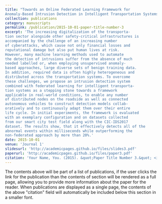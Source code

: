 ```yaml
---
title: "Towards an Online Federated Learning Framework for
Anomaly-Based Intrusion Detection in Intelligent Transportation Systems"
collection: publications
category: manuscripts
permalink: /publication/2015-10-01-paper-title-number-3
excerpt: 'The increasing digitalization of the transporta-
tion sector alongside other safety-critical infrastructures is
accompanied by the challenge of an increasing number
of cyberattacks, which cause not only financial losses and
reputational damage but also put human lives at risk.
However, many machine learning methods used to automate
the detection of intrusions suffer from the absence of much
needed labelled or, when employing unsupervised anomaly-
based approaches, large diverse sets of benign training data.
In addition, required data is often highly heterogeneous and
distributed across the transportation systems. To overcome
these challenges, we propose an intrusion detection system
combined with federated learning for intelligent transporta-
tion systems as a stepping stone towards a framework
applicable in real-world conditions, to enable any number
of distributed nodes on the roadside as well as connected
autonomous vehicles to construct detection models collab-
oratively and to continuously adapt them over their entire
life cycle. In initial experiments, the framework is evaluated
with an exemplary configuration and on datasets collected
from our smart city test field along with the CIC-IDS2017
dataset. The results show, that it effectively detects all of the
abnormal events within milliseconds while outperforming the
non-federated approach by more than 20%.'
date: 2015-10-01
venue: 'Journal 1'
slidesurl: 'http://academicpages.github.io/files/slides3.pdf'
paperurl: 'http://academicpages.github.io/files/paper3.pdf'
citation: 'Your Name, You. (2015). &quot;Paper Title Number 3.&quot; <i>Journal 1</i>. 1(3).'
---
```


The contents above will be part of a list of publications, if the user clicks the link for the publication than the contents of section will be rendered as a full page, allowing you to provide more information about the paper for the reader. When publications are displayed as a single page, the contents of the above "citation" field will automatically be included below this section in a smaller font.